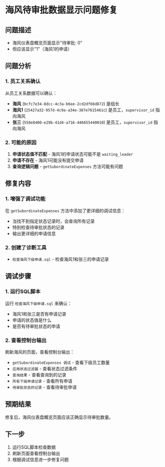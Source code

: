 # 海风待审批数据显示问题修复

## 问题描述
- 海风仪表盘概览页面显示"待审批: 0"
- 但应该显示"1"（海风1的申请）

## 问题分析

### 1. 员工关系确认
从员工关系数据可以确认：
- **海风** (`0cfc7e34-8dcc-4c3a-b6ee-2cd2df66d872`) 是组长
- **海风1** (`25427a32-957d-4c9a-a34e-387e7615461c`) 是员工，`supervisor_id` 指向海风
- **张三** (`550e8400-e29b-41d4-a716-446655440010`) 是员工，`supervisor_id` 指向海风

### 2. 可能的原因
1. **申请状态值不匹配** - 海风1的申请状态可能不是 `waiting_leader`
2. **申请不存在** - 海风1可能没有提交申请
3. **查询逻辑问题** - `getSubordinateExpenses` 方法可能有问题

## 修复内容

### 1. 增强了调试功能
在 `getSubordinateExpenses` 方法中添加了更详细的调试信息：
- 当找不到指定状态记录时，会查询所有记录
- 特别检查待审批状态的记录
- 输出更详细的申请信息

### 2. 创建了诊断工具
- `检查海风下级申请.sql` - 检查海风1和张三的申请记录

## 调试步骤

### 1. 运行SQL脚本
运行 `检查海风下级申请.sql` 来确认：
- 海风1和张三是否有申请记录
- 申请的状态值是什么
- 是否有待审批状态的申请

### 2. 查看控制台输出
刷新海风的页面，查看控制台输出：
- `getSubordinateExpenses 调试` - 查看下级员工数量
- `应用状态过滤器` - 查看状态过滤条件
- `查询结果` - 查看查询到的记录
- `所有下级申请记录` - 查看所有申请
- `待审批状态的记录` - 查看待审批申请

## 预期结果
修复后，海风仪表盘概览页面应该正确显示待审批数量。

## 下一步
1. 运行SQL脚本检查数据
2. 刷新页面查看控制台输出
3. 根据调试信息进一步修复问题
